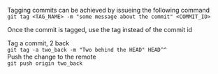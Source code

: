 Tagging commits can be achieved by issueing the following command  
`git tag <TAG_NAME> -m "some message about the commit" <COMMIT_ID>`  

Once the commit is tagged, use the tag instead of the commit id

Tag a commit, 2 back  
`git tag -a two_back -m "Two behind the HEAD" HEAD^^`  
Push the change to the remote  
`git push origin two_back`  
